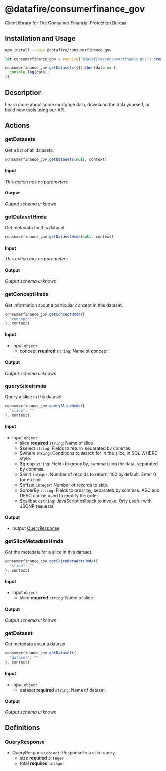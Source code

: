 # @datafire/consumerfinance_gov

Client library for The Consumer Financial Protection Bureau

## Installation and Usage
```bash
npm install --save @datafire/consumerfinance_gov
```
```js
let consumerfinance_gov = require('@datafire/consumerfinance_gov').create();

consumerfinance_gov.getDatasets({}).then(data => {
  console.log(data);
})
```

## Description

Learn more about home mortgage data, download the data yourself, or build new tools using our API.

## Actions

### getDatasets
Get a list of all datasets.


```js
consumerfinance_gov.getDatasets(null, context)
```

#### Input
*This action has no parameters*

#### Output
*Output schema unknown*

### getDatasetHmda
Get metadata for this dataset.


```js
consumerfinance_gov.getDatasetHmda(null, context)
```

#### Input
*This action has no parameters*

#### Output
*Output schema unknown*

### getConceptHmda
Get information about a particular concept in this dataset.


```js
consumerfinance_gov.getConceptHmda({
  "concept": ""
}, context)
```

#### Input
* input `object`
  * concept **required** `string`: Name of concept

#### Output
*Output schema unknown*

### querySliceHmda
Query a slice in this dataset.


```js
consumerfinance_gov.querySliceHmda({
  "slice": ""
}, context)
```

#### Input
* input `object`
  * slice **required** `string`: Name of slice
  * $select `string`: Fields to return, separated by commas.
  * $where `string`: Conditions to search for in the slice, in SQL WHERE style.
  * $group `string`: Fields to group by, summarizing the data, separated by commas.
  * $limit `integer`: Number of records to return, 100 by default. Enter 0 for no limit.
  * $offset `integer`: Number of records to skip.
  * $orderBy `string`: Fields to order by, separated by commas. ASC and DESC can be used to modify the order.
  * $callback `string`: JavaScript callback to invoke. Only useful with JSONP requests.

#### Output
* output [QueryResponse](#queryresponse)

### getSliceMetadataHmda
Get the metadata for a slice in this dataset.


```js
consumerfinance_gov.getSliceMetadataHmda({
  "slice": ""
}, context)
```

#### Input
* input `object`
  * slice **required** `string`: Name of slice

#### Output
*Output schema unknown*

### getDataset
Get metadata about a dataset.


```js
consumerfinance_gov.getDataset({
  "dataset": ""
}, context)
```

#### Input
* input `object`
  * dataset **required** `string`: Name of dataset

#### Output
*Output schema unknown*



## Definitions

### QueryResponse
* QueryResponse `object`: Response to a slice query.
  * size **required** `integer`
  * total **required** `integer`


